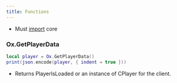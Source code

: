 ```yaml
---
title: Functions
---
```

- Must [import](https://overextended.github.io/docs/ox_core/Getting%20Started/imports) core

### Ox.GetPlayerData
```lua
local player = Ox.GetPlayerData()
print(json.encode(player, { indent = true }))
```
- Returns PlayerIsLoaded or an instance of CPlayer for the client.
